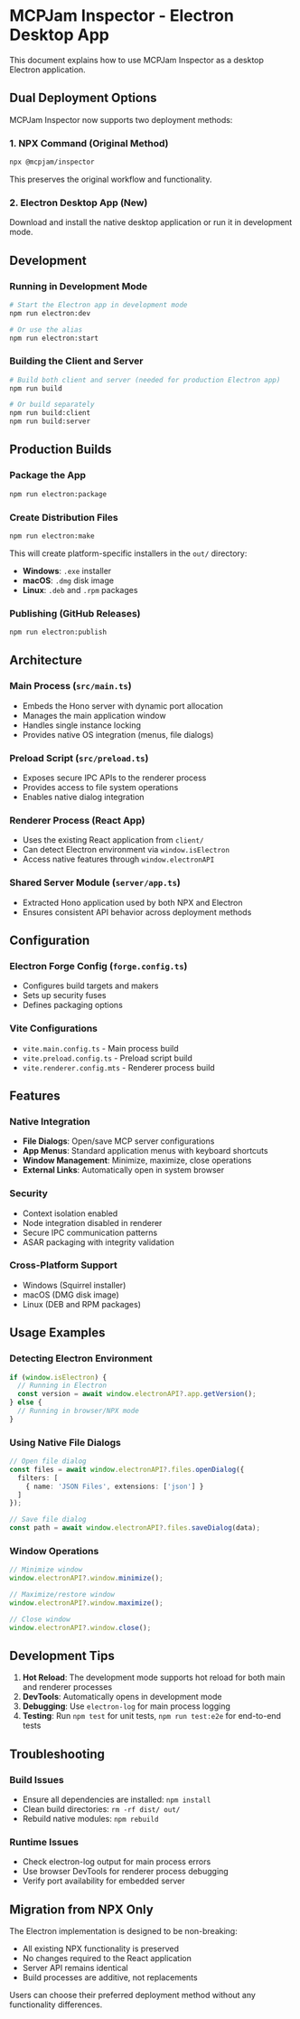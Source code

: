 # MCPJam Inspector - Electron Desktop App

This document explains how to use MCPJam Inspector as a desktop Electron application.

## Dual Deployment Options

MCPJam Inspector now supports two deployment methods:

### 1. NPX Command (Original Method)
```bash
npx @mcpjam/inspector
```
This preserves the original workflow and functionality.

### 2. Electron Desktop App (New)
Download and install the native desktop application or run it in development mode.

## Development

### Running in Development Mode
```bash
# Start the Electron app in development mode
npm run electron:dev

# Or use the alias
npm run electron:start
```

### Building the Client and Server
```bash
# Build both client and server (needed for production Electron app)
npm run build

# Or build separately
npm run build:client
npm run build:server
```

## Production Builds

### Package the App
```bash
npm run electron:package
```

### Create Distribution Files
```bash
npm run electron:make
```

This will create platform-specific installers in the `out/` directory:
- **Windows**: `.exe` installer
- **macOS**: `.dmg` disk image  
- **Linux**: `.deb` and `.rpm` packages

### Publishing (GitHub Releases)
```bash
npm run electron:publish
```

## Architecture

### Main Process (`src/main.ts`)
- Embeds the Hono server with dynamic port allocation
- Manages the main application window
- Handles single instance locking
- Provides native OS integration (menus, file dialogs)

### Preload Script (`src/preload.ts`)
- Exposes secure IPC APIs to the renderer process
- Provides access to file system operations
- Enables native dialog integration

### Renderer Process (React App)
- Uses the existing React application from `client/`
- Can detect Electron environment via `window.isElectron`
- Access native features through `window.electronAPI`

### Shared Server Module (`server/app.ts`)
- Extracted Hono application used by both NPX and Electron
- Ensures consistent API behavior across deployment methods

## Configuration

### Electron Forge Config (`forge.config.ts`)
- Configures build targets and makers
- Sets up security fuses
- Defines packaging options

### Vite Configurations
- `vite.main.config.ts` - Main process build
- `vite.preload.config.ts` - Preload script build  
- `vite.renderer.config.mts` - Renderer process build

## Features

### Native Integration
- **File Dialogs**: Open/save MCP server configurations
- **App Menus**: Standard application menus with keyboard shortcuts
- **Window Management**: Minimize, maximize, close operations
- **External Links**: Automatically open in system browser

### Security
- Context isolation enabled
- Node integration disabled in renderer
- Secure IPC communication patterns
- ASAR packaging with integrity validation

### Cross-Platform Support
- Windows (Squirrel installer)
- macOS (DMG disk image)
- Linux (DEB and RPM packages)

## Usage Examples

### Detecting Electron Environment
```typescript
if (window.isElectron) {
  // Running in Electron
  const version = await window.electronAPI?.app.getVersion();
} else {
  // Running in browser/NPX mode
}
```

### Using Native File Dialogs
```typescript
// Open file dialog
const files = await window.electronAPI?.files.openDialog({
  filters: [
    { name: 'JSON Files', extensions: ['json'] }
  ]
});

// Save file dialog
const path = await window.electronAPI?.files.saveDialog(data);
```

### Window Operations
```typescript
// Minimize window
window.electronAPI?.window.minimize();

// Maximize/restore window
window.electronAPI?.window.maximize();

// Close window
window.electronAPI?.window.close();
```

## Development Tips

1. **Hot Reload**: The development mode supports hot reload for both main and renderer processes
2. **DevTools**: Automatically opens in development mode
3. **Debugging**: Use `electron-log` for main process logging
4. **Testing**: Run `npm test` for unit tests, `npm run test:e2e` for end-to-end tests

## Troubleshooting

### Build Issues
- Ensure all dependencies are installed: `npm install`
- Clean build directories: `rm -rf dist/ out/`
- Rebuild native modules: `npm rebuild`

### Runtime Issues
- Check electron-log output for main process errors
- Use browser DevTools for renderer process debugging
- Verify port availability for embedded server

## Migration from NPX Only

The Electron implementation is designed to be non-breaking:
- All existing NPX functionality is preserved
- No changes required to the React application
- Server API remains identical
- Build processes are additive, not replacements

Users can choose their preferred deployment method without any functionality differences.